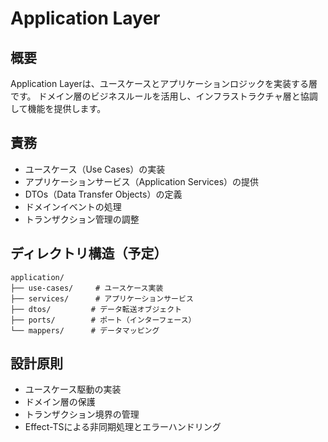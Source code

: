 # Application Layer

## 概要
Application Layerは、ユースケースとアプリケーションロジックを実装する層です。
ドメイン層のビジネスルールを活用し、インフラストラクチャ層と協調して機能を提供します。

## 責務
- ユースケース（Use Cases）の実装
- アプリケーションサービス（Application Services）の提供
- DTOs（Data Transfer Objects）の定義
- ドメインイベントの処理
- トランザクション管理の調整

## ディレクトリ構造（予定）
```
application/
├── use-cases/     # ユースケース実装
├── services/      # アプリケーションサービス
├── dtos/         # データ転送オブジェクト
├── ports/        # ポート（インターフェース）
└── mappers/      # データマッピング
```

## 設計原則
- ユースケース駆動の実装
- ドメイン層の保護
- トランザクション境界の管理
- Effect-TSによる非同期処理とエラーハンドリング